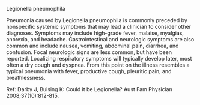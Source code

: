 Legionella pneumophila

Pneumonia caused by Legionella pneumophila is commonly preceded by nonspecific systemic symptoms that may lead a clinician to consider other diagnoses. Symptoms may include high-grade fever, malaise, myalgias, anorexia, and headache. Gastrointestinal and neurologic symptoms are also common and include nausea, vomiting, abdominal pain, diarrhea, and confusion. Focal neurologic signs are less common, but have been reported. Localizing respiratory symptoms will typically develop later, most often a dry cough and dyspnea. From this point on the illness resembles a typical pneumonia with fever, productive cough, pleuritic pain, and breathlessness.

Ref:  Darby J, Buising K: Could it be Legionella? Aust Fam Physician 2008;37(10):812-815.